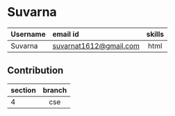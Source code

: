 # Suvarna

| Username | email id | skills |
| :----- | :-------- | :------------: |
| Suvarna | suvarnat1612@gmail.com | html |

## Contribution

| section | branch |
| :------ | :---------: |
| 4 | cse |  
 